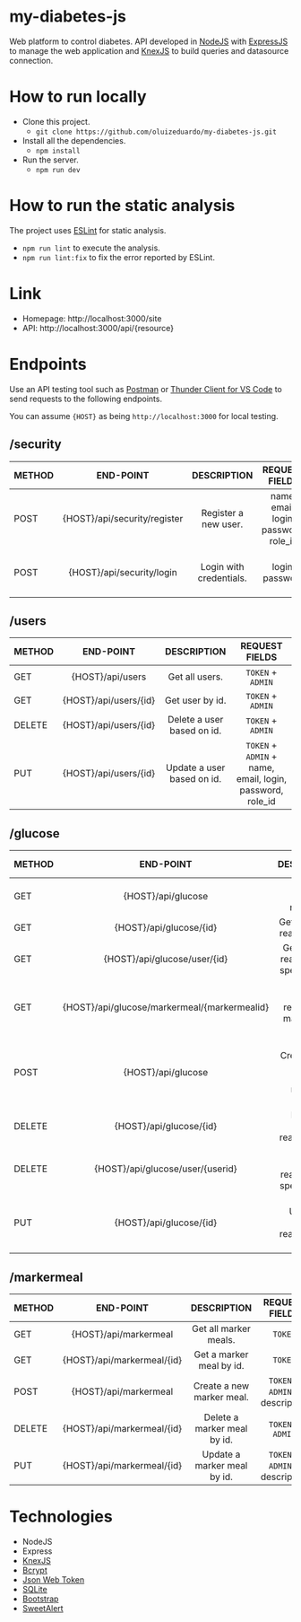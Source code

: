 # my-diabetes-js
Web platform to control diabetes. 
API developed in [NodeJS](https://nodejs.org/en/) with [ExpressJS](http://expressjs.com/) to manage the web application and [KnexJS](http://knexjs.org/) to build queries and datasource connection.

# How to run locally
- Clone this project.
    - `git clone https://github.com/oluizeduardo/my-diabetes-js.git`
- Install all the dependencies.
    - `npm install`
- Run the server.
    - `npm run dev`

# How to run the static analysis
The project uses [ESLint](https://eslint.org/) for static analysis.
- `npm run lint` to execute the analysis.
- `npm run lint:fix` to fix the error reported by ESLint.

# Link
- Homepage: http://localhost:3000/site
- API: http://localhost:3000/api/{resource}

# Endpoints
Use an API testing tool such as [Postman](https://www.postman.com/downloads/) or [Thunder Client for VS Code](https://marketplace.visualstudio.com/items?itemName=rangav.vscode-thunder-client) to send requests to the following endpoints.

You can assume `{HOST}` as being `http://localhost:3000` for local testing.

## /security

| METHOD  | END-POINT                     | DESCRIPTION              | REQUEST FIELDS                         | RESPONSE FIELDS                    |
| ------- |:-----------------------------:| :-----------------------:|:--------------------------------------:|:----------------------------------:|
| POST    | {HOST}/api/security/register  |  Register a new user.    | name, email, login, password, role_id  | id                                 |
| POST    | {HOST}/api/security/login     |  Login with credentials. | login, password                        | `TOKEN`, id, login, email, role_id |


## /users

| METHOD  | END-POINT                | DESCRIPTION                  | REQUEST FIELDS                                             |
| ------- |:------------------------:| :---------------------------:|:----------------------------------------------------------:|
| GET     | {HOST}/api/users         |  Get all users.              | `TOKEN` + `ADMIN`                                          |
| GET     | {HOST}/api/users/{id}    |  Get user by id.             | `TOKEN` + `ADMIN`                                          |
| DELETE  | {HOST}/api/users/{id}    |  Delete a user based on id.  | `TOKEN` + `ADMIN`                                          |
| PUT     | {HOST}/api/users/{id}    |  Update a user based on id.  | `TOKEN` + `ADMIN` + name, email, login, password, role_id  |


## /glucose

| METHOD  | END-POINT                                    | DESCRIPTION                                 | REQUEST FIELDS                                               |
| ------- |:--------------------------------------------:| :------------------------------------------:|:------------------------------------------------------------:|
| GET     | {HOST}/api/glucose                           |  Get all glucose readings                   | `TOKEN`                                                      |
| GET     | {HOST}/api/glucose/{id}                      |  Get a glucose reading by id.               | `TOKEN`                                                      |
| GET     | {HOST}/api/glucose/user/{id}                 |  Get glucose readings of a specific user.   | `TOKEN`                                                      |
| GET     | {HOST}/api/glucose/markermeal/{markermealid} |  Get all glucose readings by markermeal id. | `TOKEN`                                                      |
| POST    | {HOST}/api/glucose                           |  Create a new glucose reading register.     | `TOKEN` + `ADMIN` + userId, glucose, unityId, date, hour, markerMealId |
| DELETE  | {HOST}/api/glucose/{id}                      |  Delete a glucose reading by id.            | `TOKEN` + `ADMIN`                                            |
| DELETE  | {HOST}/api/glucose/user/{userid}             |  Delete glucose readings of a specific user.| `TOKEN` + `ADMIN`                                            |
| PUT     | {HOST}/api/glucose/{id}                      |  Update a glucose reading by id.            | `TOKEN` + `ADMIN` + glucose, unityId, date, hour, markerMealId         |


## /markermeal

| METHOD  | END-POINT                       | DESCRIPTION                       | REQUEST FIELDS                  |
| ------- |:-------------------------------:| :--------------------------------:|:-------------------------------:|
| GET     | {HOST}/api/markermeal           |  Get all marker meals.            | `TOKEN`                         |
| GET     | {HOST}/api/markermeal/{id}      |  Get a marker meal by id.         | `TOKEN`                         |
| POST    | {HOST}/api/markermeal           |  Create a new marker meal.        | `TOKEN` + `ADMIN` + description |
| DELETE  | {HOST}/api/markermeal/{id}      |  Delete a marker meal by id.      | `TOKEN` + `ADMIN`               |
| PUT     | {HOST}/api/markermeal/{id}      |  Update a marker meal by id.      | `TOKEN` + `ADMIN` + description |


# Technologies
- NodeJS
- Express
- [KnexJS](https://knexjs.org/)
- [Bcrypt](https://www.npmjs.com/package/bcrypt)
- [Json Web Token](https://jwt.io/)
- [SQLite](https://www.sqlite.org/index.html)
- [Bootstrap](https://getbootstrap.com/)
- [SweetAlert](https://sweetalert.js.org/)
